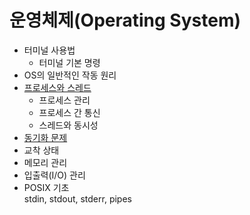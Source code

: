 # 운영체제(Operating System)

- 터미널 사용법
  - 터미널 기본 명령
- OS의 일반적인 작동 원리
- [프로세스와 스레드](./contents/Process-and-Thread.md)
  - 프로세스 관리
  - 프로세스 간 통신
  - 스레드와 동시성
- [동기화 문제](./contents/Synchronization-problem.md)
- 교착 상태
- 메모리 관리
- 입출력(I/O) 관리
- POSIX 기초  
  stdin, stdout, stderr, pipes
